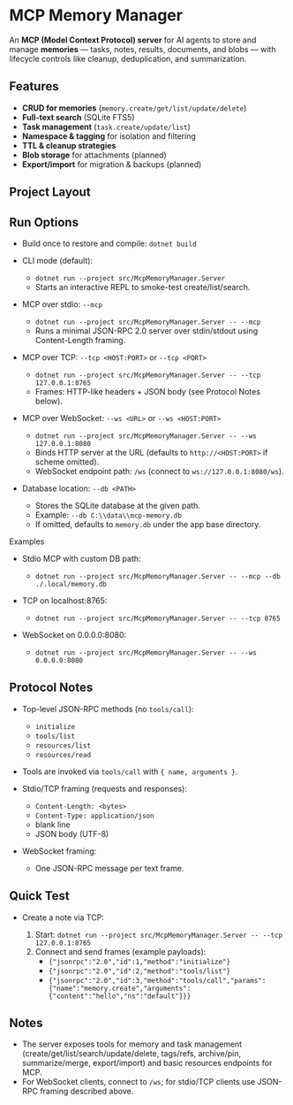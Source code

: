 # MCP Memory Manager

An **MCP (Model Context Protocol) server** for AI agents to store and manage **memories** — tasks, notes, results, documents, and blobs — with lifecycle controls like cleanup, deduplication, and summarization.

## Features

- **CRUD for memories** (`memory.create/get/list/update/delete`)
- **Full-text search** (SQLite FTS5)
- **Task management** (`task.create/update/list`)
- **Namespace & tagging** for isolation and filtering
- **TTL & cleanup strategies**
- **Blob storage** for attachments (planned)
- **Export/import** for migration & backups (planned)

## Project Layout


## Run Options

- Build once to restore and compile: `dotnet build`

- CLI mode (default):
  - `dotnet run --project src/McpMemoryManager.Server`
  - Starts an interactive REPL to smoke-test create/list/search.

- MCP over stdio: `--mcp`
  - `dotnet run --project src/McpMemoryManager.Server -- --mcp`
  - Runs a minimal JSON-RPC 2.0 server over stdin/stdout using Content-Length framing.

- MCP over TCP: `--tcp <HOST:PORT>` or `--tcp <PORT>`
  - `dotnet run --project src/McpMemoryManager.Server -- --tcp 127.0.0.1:8765`
  - Frames: HTTP-like headers + JSON body (see Protocol Notes below).

- MCP over WebSocket: `--ws <URL>` or `--ws <HOST:PORT>`
  - `dotnet run --project src/McpMemoryManager.Server -- --ws 127.0.0.1:8080`
  - Binds HTTP server at the URL (defaults to `http://<HOST:PORT>` if scheme omitted).
  - WebSocket endpoint path: `/ws` (connect to `ws://127.0.0.1:8080/ws`).

- Database location: `--db <PATH>`
  - Stores the SQLite database at the given path.
  - Example: `--db C:\\data\\mcp-memory.db`
  - If omitted, defaults to `memory.db` under the app base directory.

Examples

- Stdio MCP with custom DB path:
  - `dotnet run --project src/McpMemoryManager.Server -- --mcp --db ./.local/memory.db`

- TCP on localhost:8765:
  - `dotnet run --project src/McpMemoryManager.Server -- --tcp 8765`

- WebSocket on 0.0.0.0:8080:
  - `dotnet run --project src/McpMemoryManager.Server -- --ws 0.0.0.0:8080`

## Protocol Notes

- Top-level JSON-RPC methods (no `tools/call`):
  - `initialize`
  - `tools/list`
  - `resources/list`
  - `resources/read`

- Tools are invoked via `tools/call` with `{ name, arguments }`.

- Stdio/TCP framing (requests and responses):
  - `Content-Length: <bytes>`
  - `Content-Type: application/json`
  - blank line
  - JSON body (UTF-8)

- WebSocket framing:
  - One JSON-RPC message per text frame.

## Quick Test

- Create a note via TCP:

  1) Start: `dotnet run --project src/McpMemoryManager.Server -- --tcp 127.0.0.1:8765`
  2) Connect and send frames (example payloads):
     - `{"jsonrpc":"2.0","id":1,"method":"initialize"}`
     - `{"jsonrpc":"2.0","id":2,"method":"tools/list"}`
     - `{"jsonrpc":"2.0","id":3,"method":"tools/call","params":{"name":"memory.create","arguments":{"content":"hello","ns":"default"}}}`

## Notes

- The server exposes tools for memory and task management (create/get/list/search/update/delete, tags/refs, archive/pin, summarize/merge, export/import) and basic resources endpoints for MCP.
- For WebSocket clients, connect to `/ws`; for stdio/TCP clients use JSON-RPC framing described above.
